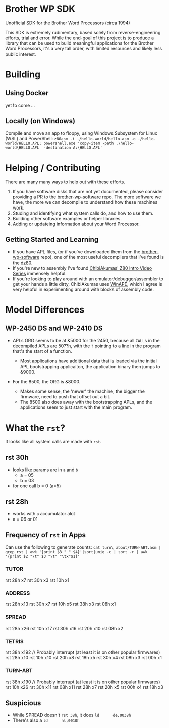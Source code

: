# Brother WP SDK
Unofficial SDK for the Brother Word Processors (circa 1994)

This SDK is extremely rudimentary, based solely from reverse-engineering efforts, trial and error. While the end-goal of this project is to produce a library that can be used to build meaningful applications for the Brother Word Processors, it's a very tall order, with limited resources and likely less public interest. 

# Building

## Using Docker
yet to come ...

## Locally (on Windows)

Compile and move an app to floppy, using Windows Subsystem for Linux (WSL) and PowerShell:
`z80asm -i ./hello-world/hello.asm -o ./hello-world/HELLO.APL; powershell.exe 'copy-item -path .\hello-world\HELLO.APL 
-destination A:\HELLO.APL'`

# Helping / Contributing
There are many many ways to help out with these efforts.
1. If you have software disks that are not yet documented, please consider providing a PR to the [brother-wp-software](https://github.com/centerorbit/brother-wp-software) repo. The more software we have, the more we can decompile to understand how these machines work.
1. Studing and identifying what system calls do, and how to use them.
1. Building other software examples or helper libraries.
1. Adding or updateing information about your Word Processor.

## Getting Started and Learning
* If you have APL files, (or if you've downloaded them from the [brother-wp-software](https://github.com/centerorbit/brother-wp-software) repo), one of the most useful decompilers that I've found is the [dz80](http://www.inkland.org.uk/dz80/).
* If you're new to assembly I've found [ChibiAkumas' Z80 Intro Video Series](https://youtu.be/LpQCEwk2U9w) immensely helpful.
* If you're looking to play around with an emulator/debugger/assembler to get your hands a little dirty, ChibiAkumas uses [WinAPE](http://www.winape.net/), which I agree is very helpful in experimenting around with blocks of assembly code.


# Model Differences

## WP-2450 DS and WP-2410 DS
* APLs ORG seems to be at &5000 for the 2450, because all `CALL`s in the decompiled APLs are 50??h, with the `?` pointing to a line in the program that's the start of a function.
  * Most applications have additional data that is loaded via the initial APL bootstrapping applicaiton, the application binary then jumps to &9000.

* For the 8500, the ORG is &8000.
  * Makes some sense, the 'newer' the machine, the bigger the firmware, need to push that offset out a bit.
  * The 8500 also does away with the bootstrapping APLs, and the applications seem to just start with the main program.


# What the `rst`?
It looks like all system calls are made with `rst`.

## rst 30h
* looks like params are in `a` and `b`
  * a = 05
  * b = 03
* for one call b = 0 (a=5)

## rst 28h
* works with `a` accumulator alot
* a = 06 or 01

## Frequency of `rst` in Apps
Can use the following to generate counts: `cat turn\ about/TURN-ABT.asm | grep rst | awk '{print $3 "
" $4}'|sort|uniq -c | sort -r | awk '{print $2 "\t" $3 "\t" "\tx"$1}'`

### TUTOR
rst     28h x7
rst     30h x3
rst     10h x1

### ADDRESS
rst     28h x13
rst     30h x7
rst     10h x5
rst     38h x3
rst     08h x1

### SPREAD
rst     28h x26
rst     10h x17
rst     30h x16
rst     20h x10
rst     08h x2

### TETRIS
rst     38h     x192 // Probably interrupt (at least it is on other popular firmwares)
rst     28h     x10
rst     10h     x10
rst     20h     x8
rst     18h     x5
rst     30h     x4
rst     08h     x3
rst     00h     x1

### TURN-ABT
rst     38h     x190 // Probably interrupt (at least it is on other popular firmwares)
rst     10h     x26
rst     30h     x11
rst     08h     x11
rst     28h     x7
rst     20h     x5
rst     00h     x4
rst     18h     x3


## Suspicious
* While SPREAD doesn't `rst 38h`, it does `ld      de,0038h`
* There's also a `ld      hl,0010h`

